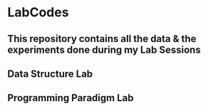 # LabCodes
## This repository contains all the data & the experiments done during my Lab Sessions

## Data Structure Lab

## Programming Paradigm Lab

